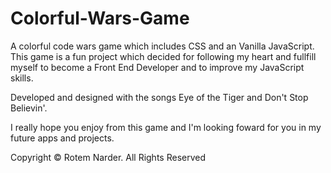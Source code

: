 # Colorful-Wars-Game
A colorful code wars game which includes CSS and an Vanilla JavaScript.
This game is a fun project which decided for following my heart and fullfill myself to become a Front End Developer and to improve my
JavaScript skills. 

Developed and designed with the songs Eye of the Tiger and Don't Stop Believin'.

I really hope you enjoy from this game and I'm looking foward for you in my future apps and projects.

Copyright © Rotem Narder. All Rights Reserved
